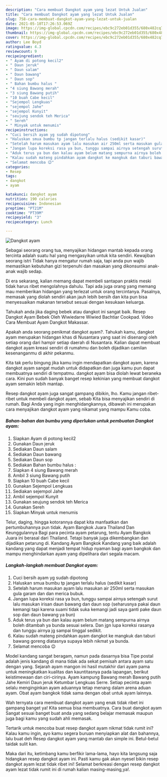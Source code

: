```yaml
---
description: "Cara membuat Dangkot ayam yang lezat Untuk Jualan"
title: "Cara membuat Dangkot ayam yang lezat Untuk Jualan"
slug: 758-cara-membuat-dangkot-ayam-yang-lezat-untuk-jualan
date: 2021-05-10T17:26:53.069Z
image: https://img-global.cpcdn.com/recipes/ebc9c272eb01d355/680x482cq70/dangkot-ayam-foto-resep-utama.jpg
thumbnail: https://img-global.cpcdn.com/recipes/ebc9c272eb01d355/680x482cq70/dangkot-ayam-foto-resep-utama.jpg
cover: https://img-global.cpcdn.com/recipes/ebc9c272eb01d355/680x482cq70/dangkot-ayam-foto-resep-utama.jpg
author: Lee Boyd
ratingvalue: 4.3
reviewcount: 9
recipeingredient:
- " Ayam di potong kecil2"
- " Daun jeruk"
- " Daun salam"
- " Daun bawang"
- " Daun sop"
- " Bahan bumbu halus "
- "4 siung Bawang merah"
- "3 siung Bawang putih"
- "10 buah Cabe kecil"
- "Sejempol Lengkuas"
- "sejempol Jahe"
- "sejempol Kunyit"
- "seujung sendok teh Merica"
- " Sereh"
- " Minyak untuk menumis"
recipeinstructions:
- "Cuci bersih ayam yg sudah dipotong"
- "Haluskan smua bumbu tp jangan terlalu halus (sedikit kasar)"
- "Setelah harum masukan ayam lalu masukan air 250ml serta masukan gula garam dan dan merica bubuk."
- "Jangan lupa koreksi rasa ya bun, tunggu sampai airnya setengah surut lalu masukan irisan daun bawang dan daun sop (seharusnya pakai daun kemangi tapi karena suami tidak suka kemangi jadi saya ganti pake daun sop dan daun bawang ya bun)"
- "Aduk terus ya bun dan kalau ayam belum matang sempurna airnya boleh ditambah ya bunda sesuai selera. Dan jgn lupa koreksi rasanya dan tunggu airnya jg sampai tinggal sedikit."
- "Kalau sudah mateng pindahkan ayam dangkot ke mangkuk dan taburi bawang goreng diatasnya supaya lebih nikmat ya bunda."
- "Selamat mencoba 😉"
categories:
- Resep
tags:
- dangkot
- ayam

katakunci: dangkot ayam 
nutrition: 190 calories
recipecuisine: Indonesian
preptime: "PT21M"
cooktime: "PT39M"
recipeyield: "3"
recipecategory: Lunch

---
```



![Dangkot ayam](https://img-global.cpcdn.com/recipes/ebc9c272eb01d355/680x482cq70/dangkot-ayam-foto-resep-utama.jpg)

Sebagai seorang orang tua, menyajikan hidangan mantab kepada orang tercinta adalah suatu hal yang mengasyikan untuk kita sendiri. Kewajiban seorang istri Tidak hanya mengatur rumah saja, tapi anda pun wajib memastikan kebutuhan gizi terpenuhi dan masakan yang dikonsumsi anak-anak wajib sedap.

Di era  sekarang, kalian memang dapat membeli santapan praktis meski tidak harus ribet mengolahnya dahulu. Tapi ada juga orang yang memang mau memberikan hidangan yang terlezat untuk orang tercintanya. Pasalnya, memasak yang diolah sendiri akan jauh lebih bersih dan kita pun bisa menyesuaikan makanan tersebut sesuai dengan kesukaan keluarga. 

Tahukah anda jika daging bebek atau dangkot ini sangat baik. Resep Dangkot Ayam Bebek Oleh Wiwiedarre Wiwied Bachtiar Cookpad. Video Cara Membuat Ayam Dangkot Makassar.

Apakah anda seorang penikmat dangkot ayam?. Tahukah kamu, dangkot ayam merupakan hidangan khas di Nusantara yang saat ini disenangi oleh setiap orang dari hampir setiap daerah di Nusantara. Kalian dapat membuat dangkot ayam kreasi sendiri di rumahmu dan boleh dijadikan camilan kesenanganmu di akhir pekanmu.

Kita tak perlu bingung jika kamu ingin mendapatkan dangkot ayam, karena dangkot ayam sangat mudah untuk didapatkan dan juga kamu pun dapat membuatnya sendiri di tempatmu. dangkot ayam bisa diolah lewat beraneka cara. Kini pun sudah banyak banget resep kekinian yang membuat dangkot ayam semakin lebih mantap.

Resep dangkot ayam juga sangat gampang dibikin, lho. Kamu jangan ribet-ribet untuk membeli dangkot ayam, sebab Kita bisa menyajikan sendiri di rumah. Bagi Anda yang ingin menghidangkannya, dibawah ini merupakan cara menyajikan dangkot ayam yang nikamat yang mampu Kamu coba.

<!--inarticleads1-->

##### Bahan-bahan dan bumbu yang diperlukan untuk pembuatan Dangkot ayam:

1. Siapkan  Ayam di potong kecil2
1. Gunakan  Daun jeruk
1. Sediakan  Daun salam
1. Sediakan  Daun bawang
1. Sediakan  Daun sop
1. Sediakan  Bahan bumbu halus :
1. Siapkan 4 siung Bawang merah
1. Ambil 3 siung Bawang putih
1. Siapkan 10 buah Cabe kecil
1. Gunakan Sejempol Lengkuas
1. Sediakan sejempol Jahe
1. Ambil sejempol Kunyit
1. Gunakan seujung sendok teh Merica
1. Gunakan  Sereh
1. Siapkan  Minyak untuk menumis


Telur, daging, hingga kotorannya dapat kita manfaatkan dan pertumbuhannya pun tidak. Ayam Bangkok Juara Thailand Dan Keunggulannya Bagi para pecinta ayam petarung, tentu Ayam Bangkok Juara ini berasal dari Thailand. Tetapi banyak juga dikembangkan dan dijadikan petarung di. Kandang Ayam Bangkok Kandang yang baik adalah kandang yang dapat menjadi tempat hidup nyaman bagi ayam bangkok dan mampu menghindarkan ayam yang dipelihara dari segala macam. 

<!--inarticleads2-->

##### Langkah-langkah membuat Dangkot ayam:

1. Cuci bersih ayam yg sudah dipotong
1. Haluskan smua bumbu tp jangan terlalu halus (sedikit kasar)
1. Setelah harum masukan ayam lalu masukan air 250ml serta masukan gula garam dan dan merica bubuk.
1. Jangan lupa koreksi rasa ya bun, tunggu sampai airnya setengah surut lalu masukan irisan daun bawang dan daun sop (seharusnya pakai daun kemangi tapi karena suami tidak suka kemangi jadi saya ganti pake daun sop dan daun bawang ya bun)
1. Aduk terus ya bun dan kalau ayam belum matang sempurna airnya boleh ditambah ya bunda sesuai selera. Dan jgn lupa koreksi rasanya dan tunggu airnya jg sampai tinggal sedikit.
1. Kalau sudah mateng pindahkan ayam dangkot ke mangkuk dan taburi bawang goreng diatasnya supaya lebih nikmat ya bunda.
1. Selamat mencoba 😉


Model kandang sangat beragam, namun pada dasarnya bisa Tipe postal adalah jenis kandang di mana tidak ada sekat pemisah antara ayam satu dengan yang. Sejarah ayam mangon ini hasil mutakhir dari ayam pama untuk meningkatkan kualitas dan kauntitasnya pada lapangan, berikut keistimewaan dan ciri-cirinya. Ayam kampung Bawang merah Bawang putih Jahe Kemiri Daun jeruk Ketumbar Lengkuas Serre. Setiap pecinta ayam selalu menginginkan ayam aduannya tetap menang dalam arena aduan ayam. Obat ayam bangkok tidak sama dengan obat untuk ayam lainnya. 

Wah ternyata cara membuat dangkot ayam yang enak tidak ribet ini gampang banget ya! Kita semua bisa membuatnya. Cara buat dangkot ayam Sangat sesuai banget buat anda yang sedang belajar memasak maupun juga bagi kamu yang sudah ahli memasak.

Tertarik untuk mencoba buat resep dangkot ayam nikmat tidak rumit ini? Kalau kamu ingin, ayo kamu segera buruan menyiapkan alat dan bahannya, lalu buat deh Resep dangkot ayam yang mantab dan simple ini. Betul-betul taidak sulit kan. 

Maka dari itu, ketimbang kamu berfikir lama-lama, hayo kita langsung saja hidangkan resep dangkot ayam ini. Pasti kamu gak akan nyesel bikin resep dangkot ayam lezat tidak ribet ini! Selamat berkreasi dengan resep dangkot ayam lezat tidak rumit ini di rumah kalian masing-masing,ya!.

